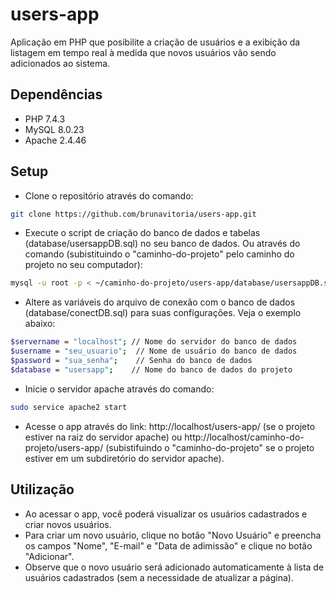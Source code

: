 # users-app
Aplicação em PHP que posibilite a criação de usuários e a exibição da listagem em tempo real à medida que novos usuários vão sendo adicionados ao sistema.

## Dependências
- PHP 7.4.3
- MySQL 8.0.23
- Apache 2.4.46

## Setup
- Clone o repositório através do comando:
```bash
git clone https://github.com/brunavitoria/users-app.git
```
- Execute o script de criação do banco de dados e tabelas (database/usersappDB.sql) no seu banco de dados. Ou através do comando (subistituindo o "caminho-do-projeto" pelo caminho do projeto no seu computador): 
```bash
mysql -u root -p < ~/caminho-do-projeto/users-app/database/usersappDB.sql
```
- Altere as variáveis do arquivo de conexão com o banco de dados (database/conectDB.sql) para suas configurações. Veja o exemplo abaixo:
```bash
$servername = "localhost"; // Nome do servidor do banco de dados
$username = "seu_usuario";  // Nome de usuário do banco de dados
$password = "sua_senha";    // Senha do banco de dados
$database = "usersapp";    // Nome do banco de dados do projeto
```
- Inicie o servidor apache através do comando:
```bash
sudo service apache2 start
```
- Acesse o app através do link: http://localhost/users-app/ (se o projeto estiver na raiz do servidor apache) ou http://localhost/caminho-do-projeto/users-app/ (subistifuindo o "caminho-do-projeto" se o projeto estiver em um subdiretório do servidor apache).

## Utilização
- Ao acessar o app, você poderá visualizar os usuários cadastrados e criar novos usuários.
- Para criar um novo usuário, clique no botão "Novo Usuário" e preencha os campos "Nome", "E-mail" e "Data de adimissão" e clique no botão "Adicionar".
- Observe que o novo usuário será adicionado automaticamente à lista de usuários cadastrados (sem a necessidade de atualizar a página).

